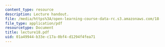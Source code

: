 ```yaml
---
content_type: resource
description: Lecture handout.
file: /media/https%3A/open-learning-course-data-rc.s3.amazonaws.com/18-330-introduction-to-numerical-analysis-spring-2004/01a49944b33ec17a0bf4d1294f4fea71_lecture18.pdf
file_type: application/pdf
resourcetype: Document
title: lecture18.pdf
uid: 01a49944-b33e-c17a-0bf4-d1294f4fea71
---
```

